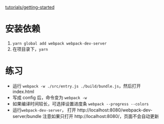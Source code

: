 [tutorials/getting-started](https://webpack.github.io/docs/tutorials/getting-started/#setup-compilation)

# 安装依赖

1. `yarn global add webpack webpack-dev-server`
2. 在项目录下，`yarn`

# 练习

* 运行 `webpack -w ./src/entry.js ./build/bundle.js`，然后打开 index.html
* 写成 config 后，命令变为 `webpack -w`
* 如果编译时间较长，可选择设置进度条 `webpack --progress --colors`
* 运行`webpack-dev-server`， 打开 http://localhost:8080/webpack-dev-server/bundle
注意如果只打开 http://localhost:8080/，页面不会自动更新
